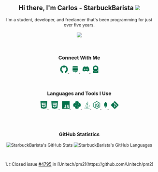 <h2 align="center">
  Hi there, <strong>I'm Carlos - StarbuckBarista</strong> <img src="https://raw.githubusercontent.com/MartinHeinz/MartinHeinz/master/wave.gif" height="30px">
</h2>

<p align="center">
  I'm a student, developer, and freelancer that's been programming for just over five years.
  <br><br>
  <img src="https://lanyard.cnrad.dev/api/348311499946721282?theme=dark&bg=00704a&borderRadius=15px&animated=false&idleMessage=%22I%27m%20not%20doing%20anything%20:p%22&hideDiscrim=false&hideStatus=false&hideTimestamp=false&hideBadges=false">
</p>

<br>

<h3 align="center">
  Connect With Me
</h3>

<p align="center">
  <a href="https://github.com/StarbuckBarista/" target="_blank">
    <img alt="StarbuckBarista's GitHub" height="25px" src="./icons/github.png"/>
  </a>
  &nbsp;
  <a href="https://stackoverflow.com/users/12449444/starbuckbarista/" target="_blank">
    <img alt="StarbuckBarista's Stack Overflow" height="25px" src="./icons/stack_overflow.png"/>
  </a>
  &nbsp;
  <a href="https://discord.com/users/348311499946721282/" target="_blank">
    <img alt="StarbuckBarista's Discord" height="25px" src="./icons/discord.png"/>
  </a>
  &nbsp;
  <a href="mailto:carlitos.salazar@protonmail.com" target="_blank">
    <img alt="StarbuckBarista's Email" height="25px" src="./icons/proton_mail.png"/>
  </a>
</p>

<br>

<h3 align="center">
  Languages and Tools I Use
</h3>

<p align="center">
  <a href="" target="_blank">
    <img alt="HTML" height="25px" src="./icons/html.png"/>
  </a>
  &nbsp;
  <a href="" target="_blank">
    <img alt="CSS" height="25px" src="./icons/css.png"/>
  </a>
  &nbsp;
  <a href="" target="_blank">
    <img alt="JavaScript" height="25px" src="./icons/javascript.png"/>
  </a>
  &nbsp;
  <a href="python.org" target="_blank">
    <img alt="Python" height="25px" src="./icons/python.png"/>
  </a>
  &nbsp;
  <a href="" target="_blank">
    <img alt="Java" height="25px" src="./icons/java.png"/>
  </a>
  &nbsp;
  <a href="nodejs.org" target="_blank">
    <img alt="Node" height="25px" src="./icons/node.png"/>
  </a>
  &nbsp;
  <a href="mongodb.com" target="_blank">
    <img alt="MongoDB" height="25px" src="./icons/mongo.png"/>
  </a>
  &nbsp;
  <a href="git-scm.com" target="_blank">
    <img alt="Git" height="25px" src="./icons/git.png"/>
  </a>
</p>

<br><br>

<h3 align="center">
  GitHub Statistics
</h3>

<p align="center">
    <img alt="StarbuckBarista's GitHub Stats" height="200px" src="https://github-readme-stats-starbuckbarista.vercel.app/api?username=starbuckbarista&count_private=true&show_icons=true&theme=darcula"/>
    <img alt="StarbuckBarista's GitHub Languages" height="200px" src="https://github-readme-stats-starbuckbarista.vercel.app/api/top-langs?username=starbuckbarista&count_private=true&show_icons=true&theme=darcula"/>
</p>

<br>

<p align="center">
  <!--START_SECTION:activity-->
1. ❗️ Closed issue <a href="https://github.com/Unitech/pm2/issues/4795">#4795</a> in [Unitech/pm2](https://github.com/Unitech/pm2)
  <!--END_SECTION:activity-->
</p>
